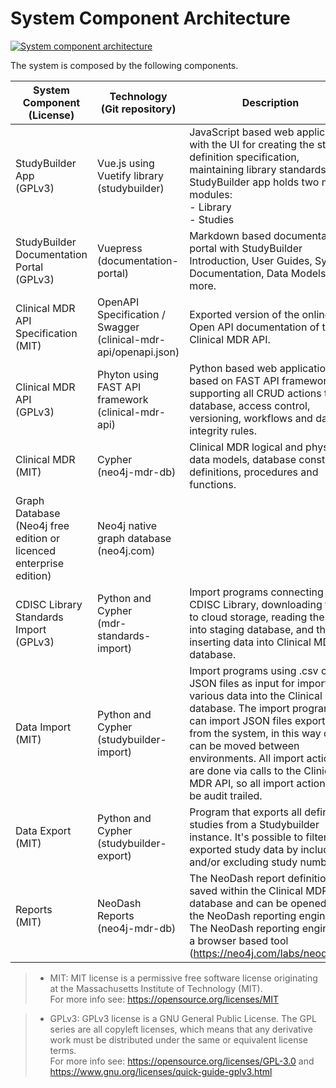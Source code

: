 # System Component Architecture

[![System component architecture](~@source/images/documentation/studybuilder-system-components.svg)](../../images/documentation/studybuilder-system-components.svg)

The system is composed by the following components.

| System Component <br> (License) | Technology <br> (Git repository) | Description |
| ------ | ------ | ------------------ |
| StudyBuilder App <br> (GPLv3)     | Vue.js using Vuetify library <br> (studybuilder) | JavaScript based web application with the UI for creating the study definition specification, maintaining library standards. The StudyBuilder app holds two main modules: <br> - Library <br> - Studies | 
| StudyBuilder Documentation Portal <br> (GPLv3) | Vuepress <br> (documentation-portal) | Markdown based documentation portal with StudyBuilder Introduction, User Guides, System Documentation, Data Models and more. |
| Clinical MDR API Specification <br> (MIT) | OpenAPI Specification / Swagger <br> (clinical-mdr-api/openapi.json) | Exported version of the online Open API documentation of the Clinical MDR API. |
| Clinical MDR API <br> (GPLv3) | Phyton using FAST API framework <br> (clinical-mdr-api) | Python based web application based on FAST API framework supporting all CRUD actions to the database, access control, versioning, workflows and data integrity rules. |
| Clinical MDR <br> (MIT) | Cypher <br> (neo4j-mdr-db) | Clinical MDR logical and physical data models, database constraint definitions, procedures and functions. |
| Graph Database <br> (Neo4j free edition or licenced enterprise edition) | Neo4j native graph database <br> (neo4j.com) |
| CDISC Library Standards Import <br> (GPLv3) | Python and Cypher <br> (mdr-standards-import) | Import programs connecting to CDISC Library, downloading files to cloud storage, reading these into staging database, and then inserting data into Clinical MDR database. |
| Data Import <br> (MIT) | Python and Cypher <br> (studybuilder-import) | Import programs using .csv or JSON files as input for importing various data into the Clinical MDR database. The import programs can import JSON files exported from the system, in this way data can be moved between environments. All import actions are done via calls to the Clinical MDR API, so all import actions will be audit trailed. |
| Data Export <br> (MIT) | Python and Cypher <br> (studybuilder-export) | Program that exports all defined studies from a Studybuilder instance. It's possible to filter the exported study data by including and/or excluding study numbers. |
| Reports <br> (MIT) | NeoDash Reports <br> (neo4j-mdr-db) | The NeoDash report definitions is saved within the Clinical MDR database and can be opened by the NeoDash reporting engine. <br> The NeoDash reporting engine is a browser based tool (https://neo4j.com/labs/neodash/) |

> - MIT: MIT license is a permissive free software license originating at the Massachusetts Institute of Technology (MIT).<br>For more info see: https://opensource.org/licenses/MIT

> - GPLv3: GPLv3 license is a GNU General Public License. The GPL series are all copyleft licenses, which means that any derivative work must be distributed under the same or equivalent license terms.<br>For more info see: https://opensource.org/licenses/GPL-3.0 and https://www.gnu.org/licenses/quick-guide-gplv3.html

